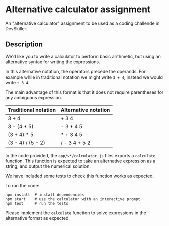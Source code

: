 # Alternative calculator assignment

An "alternative calculator" assignment to be used as a coding challende in DevSkiller.

## Description

We'd like you to write a calculator to perform basic arithmetic, but using an alternative syntax for writing the expressions.

In this alternative notation, the operators precede the operands. For example while in traditional notation we might write `3 + 4`, instead we would write `+ 3 4`.

The main advantage of this format is that it does not require parentheses for any ambiguous expression.

| Traditional notation    | Alternative notation |
| ----------------  | --------------- |
| 3 + 4             | + 3 4           |
| 3 - (4 * 5)       | - 3 * 4 5       |
| (3 + 4) * 5       | * + 3 4 5       |
| (3 - 4) / (5 + 2) | / - 3 4 + 5 2   |

In the code provided, the `app/v*/calculator.js` files exports a `calculate` function. This function is expected to take an alternative expression as a string, and output the numerical solution.

We have included some tests to check this function works as expected.

To run the code:

```
npm install  # install dependencies
npm start    # use the calculator with an interactive prompt
npm test     # run the tests
```

Please implement the `calculate` function to solve expressions in the alternative format as expected.

